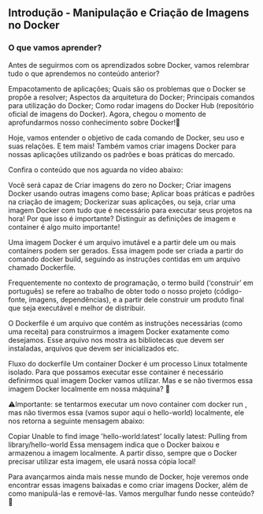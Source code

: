 ## Introdução - Manipulação e Criação de Imagens no Docker
### O que vamos aprender?
Antes de seguirmos com os aprendizados sobre Docker, vamos relembrar tudo o que aprendemos no conteúdo anterior?

Empacotamento de aplicações;
Quais são os problemas que o Docker se propõe a resolver;
Aspectos da arquitetura do Docker;
Principais comandos para utilização do Docker;
Como rodar imagens do Docker Hub (repositório oficial de imagens do Docker).
Agora, chegou o momento de aprofundarmos nosso conhecimento sobre Docker!🐋

Hoje, vamos entender o objetivo de cada comando de Docker, seu uso e suas relações. E tem mais! Também vamos criar imagens Docker para nossas aplicações utilizando os padrões e boas práticas do mercado.

Confira o conteúdo que nos aguarda no vídeo abaixo:


Você será capaz de
Criar imagens do zero no Docker;
Criar imagens Docker usando outras imagens como base;
Aplicar boas práticas e padrões na criação de imagem;
Dockerizar suas aplicações, ou seja, criar uma imagem Docker com tudo que é necessário para executar seus projetos na hora!
Por que isso é importante?
Distinguir as definições de imagem e container é algo muito importante!

Uma imagem Docker é um arquivo imutável e a partir dele um ou mais containers podem ser gerados. Essa imagem pode ser criada a partir do comando docker build, seguindo as instruções contidas em um arquivo chamado Dockerfile.

Frequentemente no contexto de programação, o termo build (‘construir’ em português) se refere ao trabalho de obter todo o nosso projeto (código-fonte, imagens, dependências), e a partir dele construir um produto final que seja executável e melhor de distribuir.

O Dockerfile é um arquivo que contém as instruções necessárias (como uma receita) para construirmos a imagem Docker exatamente como desejamos. Esse arquivo nos mostra as bibliotecas que devem ser instaladas, arquivos que devem ser inicializados etc.

Fluxo do dockerfile
Um container Docker é um processo Linux totalmente isolado. Para que possamos executar esse container é necessário definirmos qual imagem Docker vamos utilizar. Mas e se não tivermos essa imagem Docker localmente em nossa máquina? 🤔

⚠️Importante: se tentarmos executar um novo container com docker run <imagem>, mas não tivermos essa <imagem> (vamos supor aqui o hello-world) localmente, ele nos retorna a seguinte mensagem abaixo:

Copiar
Unable to find image 'hello-world:latest' locally
latest: Pulling from library/hello-world
Essa mensagem indica que o Docker baixou e armazenou a imagem localmente. A partir disso, sempre que o Docker precisar utilizar esta imagem, ele usará nossa cópia local!

Para avançarmos ainda mais nesse mundo de Docker, hoje veremos onde encontrar essas imagens baixadas e como criar imagens Docker, além de como manipulá-las e removê-las. Vamos mergulhar fundo nesse conteúdo? 🐋